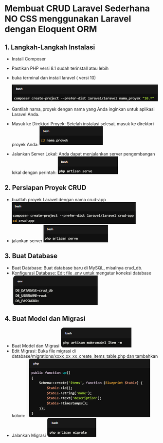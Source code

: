 # Membuat CRUD Laravel Sederhana NO CSS menggunakan Laravel dengan Eloquent ORM
## 1. Langkah-Langkah Instalasi
- Install Composer 
- Pastikan PHP versi 8.1 sudah terinstall atau lebih
- buka terminal dan install laravel ( versi 10)

    ![Deskripsi Gambar](./Gambar/image1.png)
- Gantilah nama_proyek dengan nama yang Anda inginkan untuk aplikasi Laravel Anda.
- Masuk ke Direktori Proyek: Setelah instalasi selesai, masuk ke direktori proyek Anda:
    ![Deskripsi Gambar](./Gambar/image2.png)
- Jalankan Server Lokal: Anda dapat menjalankan server pengembangan lokal dengan perintah:
    ![Deskripsi Gambar](./Gambar/image3.png)
## 2. Persiapan Proyek CRUD
- buatlah proyek Laravel dengan nama crud-app
    ![Deskripsi Gambar](./Gambar/image4.png)
- jalankan server
    ![Deskripsi Gambar](./Gambar/image5.png)
## 3. Buat Database
-   Buat Database: Buat database baru di MySQL, misalnya crud_db.
- Konfigurasi Database: Edit file .env untuk mengatur koneksi database
![Deskripsi Gambar](./Gambar/image6.png)
## 4. Buat Model dan Migrasi
- Buat Model dan Migrasi
![Deskripsi Gambar](./Gambar/image7.png)
- Edit Migrasi: Buka file migrasi di database/migrations/xxxx_xx_xx_create_items_table.php dan tambahkan kolom:
![Deskripsi Gambar](./Gambar/image8.png)
- Jalankan Migrasi
![Deskripsi Gambar](./Gambar/image9.png)
